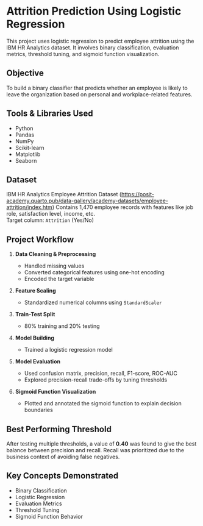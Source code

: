 # Attrition Prediction Using Logistic Regression

This project uses logistic regression to predict employee attrition using the IBM HR Analytics dataset. It involves binary classification, evaluation metrics, threshold tuning, and sigmoid function visualization.

## Objective

To build a binary classifier that predicts whether an employee is likely to leave the organization based on personal and workplace-related features.

## Tools & Libraries Used

- Python
- Pandas
- NumPy
- Scikit-learn
- Matplotlib
- Seaborn

## Dataset

IBM HR Analytics Employee Attrition Dataset (https://posit-academy.quarto.pub/data-gallery/academy-datasets/employee-attrition/index.htm) 
Contains 1,470 employee records with features like job role, satisfaction level, income, etc.  
Target column: `Attrition` (Yes/No)

## Project Workflow

1. **Data Cleaning & Preprocessing**
   - Handled missing values
   - Converted categorical features using one-hot encoding
   - Encoded the target variable

2. **Feature Scaling**
   - Standardized numerical columns using `StandardScaler`

3. **Train-Test Split**
   - 80% training and 20% testing

4. **Model Building**
   - Trained a logistic regression model

5. **Model Evaluation**
   - Used confusion matrix, precision, recall, F1-score, ROC-AUC
   - Explored precision-recall trade-offs by tuning thresholds

6. **Sigmoid Function Visualization**
   - Plotted and annotated the sigmoid function to explain decision boundaries

## Best Performing Threshold

After testing multiple thresholds, a value of **0.40** was found to give the best balance between precision and recall. Recall was prioritized due to the business context of avoiding false negatives.

## Key Concepts Demonstrated

- Binary Classification
- Logistic Regression
- Evaluation Metrics
- Threshold Tuning
- Sigmoid Function Behavior


